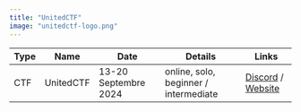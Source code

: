 ```yaml
---
title: "UnitedCTF"
image: "unitedctf-logo.png"
---
```


| Type        | Name        | Date | Details | Links |
| ----------- | ----------- |  --- |   ---   |  ---  |
| CTF | UnitedCTF  | 13-20 Septembre 2024 |  online, solo, beginner / intermediate  | [Discord](https://discord.gg/ENtN9zyP) / [Website](https://unitedctf.ca/) |

